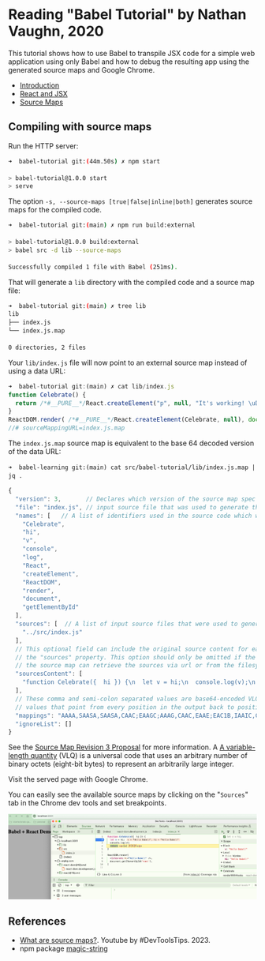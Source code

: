 # Reading "Babel Tutorial" by Nathan Vaughn, 2020

This tutorial shows how to use Babel to transpile JSX code for a simple web application 
using only Babel and how to debug the resulting app using the generated source maps and 
Google Chrome.

* [Introduction](https://inspirnathan.com/posts/12-babel-tutorial-part-1)
* [React and JSX](https://inspirnathan.com/posts/13-babel-tutorial-part-2)
* [Source Maps](https://inspirnathan.com/posts/14-babel-tutorial-part-3)
<!--
* [Transpiling Code for Older Browsers](https://inspirnathan.com/posts/17-babel-tutorial-part-4)
* [Quick Command To Discover Used Ports](https://inspirnathan.com/posts/15-quick-command-to-discover-used-ports)
* [How To Setup VirtualBox For Internet Explorer](https://inspirnathan.com/posts/16-how-to-setup-virtualbox-for-internet-explorer)
* [Babel Tutorial Part 4 - Compatibility With Older Browsers](https://inspirnathan.com/posts/17-babel-tutorial-part-4)
* [Npm Tips And Tricks](https://inspirnathan.com/posts/18-npm-tips-and-tricks)
-->


## Compiling with source maps

Run the HTTP server:

```sh
➜  babel-tutorial git:(44m.50s) ✗ npm start

> babel-tutorial@1.0.0 start
> serve
``` 

The option `-s, --source-maps [true|false|inline|both]` generates source maps for the compiled code.

```sh
➜  babel-tutorial git:(main) ✗ npm run build:external

> babel-tutorial@1.0.0 build:external
> babel src -d lib --source-maps

Successfully compiled 1 file with Babel (251ms).
```

That will generate a `lib` directory with the compiled code and a source map file:

```sh
➜  babel-tutorial git:(main) ✗ tree lib 
lib
├── index.js
└── index.js.map

0 directories, 2 files
```

Your `lib/index.js` file will now point to an external source map instead of using a data URL:

```js
➜  babel-tutorial git:(main) ✗ cat lib/index.js
function Celebrate() {
  return /*#__PURE__*/React.createElement("p", null, "It's working! \uD83C\uDF89\uD83C\uDF89\uD83C\uDF89");
}
ReactDOM.render( /*#__PURE__*/React.createElement(Celebrate, null), document.getElementById('root'));
//# sourceMappingURL=index.js.map
```

The `index.js.map` source map is equivalent to the base 64 decoded version of the data URL:

`➜  babel-learning git:(main) cat src/babel-tutorial/lib/index.js.map | jq .`
```js
{
  "version": 3,       // Declares which version of the source map spec is being used,
  "file": "index.js", // input source file that was used to generate the output.
  "names": [   // A list of identifiers used in the source code which were changed in or removed from the output.
    "Celebrate",
    "hi",
    "v",
    "console",
    "log",
    "React",
    "createElement",
    "ReactDOM",
    "render",
    "document",
    "getElementById"
  ],
  "sources": [  // A list of input source files that were used to generate the output
    "../src/index.js"
  ],
  // This optional field can include the original source content for each file in
  // the "sources" property. This option should only be omitted if the tool using
  // the source map can retrieve the sources via url or from the filesystem.
  "sourcesContent": [
    "function Celebrate({  hi }) {\n  let v = hi;\n  console.log(v);\n  return <p>{v} 🎉🎉🎉</p>\n}\n\nReactDOM.render(\n  <Celebrate hi=\"Hello Babel!\" />,\n  document.getElementById('root'),\n)\n"
  ],
  // These comma and semi-colon separated values are base64-encoded VLQ
  // values that point from every position in the output back to positions in the input sources.
  "mappings": "AAAA,SAASA,SAASA,CAAC;EAAGC;AAAG,CAAC,EAAE;EAC1B,IAAIC,CAAC,GAAGD,EAAE;EACVE,OAAO,CAACC,GAAG,CAACF,CAAC,CAAC;EACd,oBAAOG,KAAA,CAAAC,aAAA,YAAIJ,CAAC,EAAC,uCAAU,CAAC;AAC1B;AAEAK,QAAQ,CAACC,MAAM,eACbH,KAAA,CAAAC,aAAA,CAACN,SAAS;EAACC,EAAE,EAAC;AAAc,CAAE,CAAC,EAC/BQ,QAAQ,CAACC,cAAc,CAAC,MAAM,CAChC,CAAC",
  "ignoreList": []
}
```

See the [Source Map Revision 3 Proposal](https://docs.google.com/document/d/1U1RGAehQwRypUTovF1KRlpiOFze0b-_2gc6fAH0KY0k/edit) for more information. A [A variable-length quantity](https://en.wikipedia.org/wiki/Variable-length_quantity) (VLQ) is a universal code that uses an arbitrary number of binary octets (eight-bit bytes) to represent an arbitrarily large integer.

Visit the served page with Google Chrome. 

You can easily see the available source maps by clicking on the "`Sources`" tab in the Chrome dev tools and set breakpoints. 

![/images/source-map-debugging.png](/images/source-map-debugging.png)


## References

* [What are source maps?](https://youtu.be/FIYkjjFYvoI?si=dOWvuRjHUEZNE9e2). Youtube by  #DevToolsTips. 2023.
* npm package [magic-string](https://www.npmjs.com/package/magic-string)